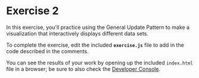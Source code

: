 # Exercise 2

In this exercise, you'll practice using the General Update Pattern to make a visualization that interactively displays different data sets.

To complete the exercise, edit the included **`exercise.js`** file to add in the code described in the comments.

You can see the results of your work by opening up the included `index.html` file in a browser; be sure to also check the [Developer Console](https://developers.google.com/web/tools/chrome-devtools/console/).